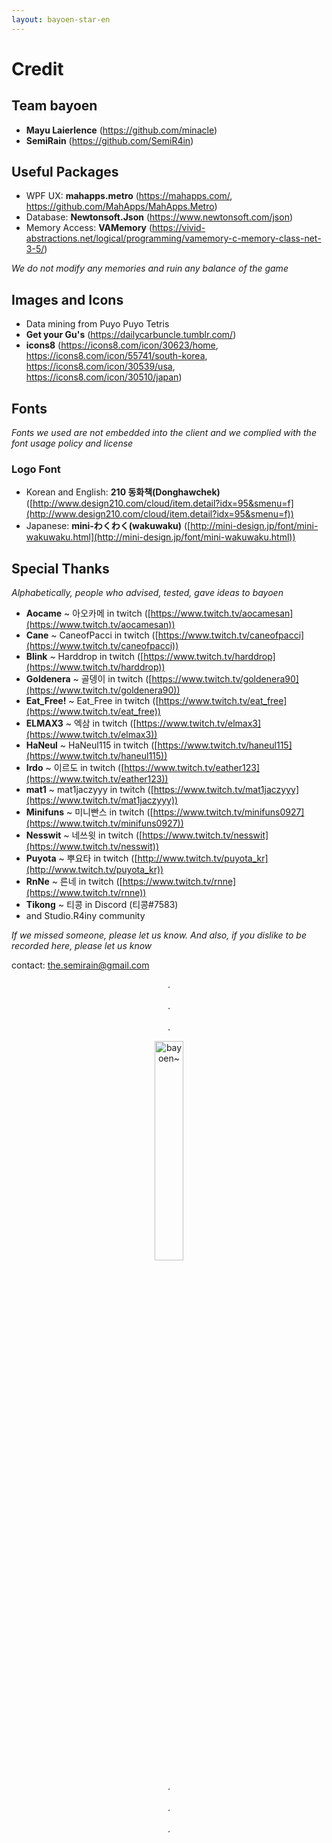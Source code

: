 ```yaml
---
layout: bayoen-star-en
---
```


# Credit

## Team bayoen
- **Mayu Laierlence** (https://github.com/minacle)
- **SemiRain** (https://github.com/SemiR4in)

## Useful Packages
- WPF UX: **mahapps.metro** (https://mahapps.com/, https://github.com/MahApps/MahApps.Metro)
- Database: **Newtonsoft.Json** (https://www.newtonsoft.com/json)
- Memory Access: **VAMemory** (https://vivid-abstractions.net/logical/programming/vamemory-c-memory-class-net-3-5/)

_We do not modify any memories and ruin any balance of the game_

## Images and Icons
- Data mining from Puyo Puyo Tetris
- **Get your Gu's** (https://dailycarbuncle.tumblr.com/)
- **icons8** (https://icons8.com/icon/30623/home, https://icons8.com/icon/55741/south-korea, https://icons8.com/icon/30539/usa, https://icons8.com/icon/30510/japan)

## Fonts
_Fonts we used are not embedded into the client and we complied with the font usage policy and license_
### Logo Font
- Korean and English: **210 동화책(Donghawchek)** ([http://www.design210.com/cloud/item.detail?idx=95&smenu=f](http://www.design210.com/cloud/item.detail?idx=95&smenu=f))
- Japanese: **mini-わくわく(wakuwaku)** ([http://mini-design.jp/font/mini-wakuwaku.html](http://mini-design.jp/font/mini-wakuwaku.html))

## Special Thanks
_Alphabetically, people who advised, tested, gave ideas to bayoen_
- **Aocame** ~ 아오카메 in twitch ([https://www.twitch.tv/aocamesan](https://www.twitch.tv/aocamesan))
- **Cane** ~ CaneofPacci in twitch ([https://www.twitch.tv/caneofpacci](https://www.twitch.tv/caneofpacci))
- **Blink** ~ Harddrop in twitch ([https://www.twitch.tv/harddrop](https://www.twitch.tv/harddrop))
- **Goldenera** ~ 골뎅이 in twitch ([https://www.twitch.tv/goldenera90](https://www.twitch.tv/goldenera90))
- **Eat_Free!** ~ Eat_Free in twitch ([https://www.twitch.tv/eat_free](https://www.twitch.tv/eat_free))
- **ELMAX3** ~ 엑삼 in twitch ([https://www.twitch.tv/elmax3](https://www.twitch.tv/elmax3))
- **HaNeul** ~ HaNeul115 in twitch ([https://www.twitch.tv/haneul115](https://www.twitch.tv/haneul115))
- **Irdo** ~ 이르도 in twitch ([https://www.twitch.tv/eather123](https://www.twitch.tv/eather123))
- **mat1** ~ mat1jaczyyy in twitch ([https://www.twitch.tv/mat1jaczyyy](https://www.twitch.tv/mat1jaczyyy))
- **Minifuns** ~ 미니빤스 in twitch ([https://www.twitch.tv/minifuns0927](https://www.twitch.tv/minifuns0927))
- **Nesswit** ~ 네쓰윗 in twitch ([https://www.twitch.tv/nesswit](https://www.twitch.tv/nesswit))
- **Puyota** ~ 뿌요타 in twitch ([http://www.twitch.tv/puyota_kr](http://www.twitch.tv/puyota_kr))
- **RnNe** ~ 른네 in twitch ([https://www.twitch.tv/rnne](https://www.twitch.tv/rnne))
- **Tikong** ~ 티콩 in Discord (티콩#7583)
- and Studio.R4iny community

_If we missed someone, please let us know. And also, if you dislike to be recorded here, please let us know_

contact: the.semirain@gmail.com

<p align="center">
.<br/><br/>
.<br/><br/>
.
</p>

<p align="center">
   <img src="{{ site.lang_url }}/res/tumblr_inline_pa4kt3sMfh1rg6qfd_1280.png" width="30%" alt="bayoen~"/>
</p>

<p align="center">
.<br/><br/>
.<br/><br/>
.
</p>